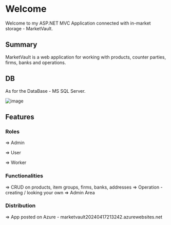 # Welcome

Welcome to my ASP.NET MVC Application connected with in-market storage - MarketVault.

## Summary

MarketVault is a web application for working with products, counter parties, firms, banks and operations.

## DB

As for the DataBase - MS SQL Server.

![image](https://github.com/stilyan122/MarketVault/assets/117260079/0760212a-ed23-4b2d-907a-641ddda4b8c9)

## Features

### Roles

=> Admin

=> User

=> Worker

### Functionalities

=> CRUD on products, item groups, firms, banks, addresses
=> Operation - creating / looking your own
=> Admin Area

### Distribution

=> App posted on Azure - marketvault20240417213242.azurewebsites.net
